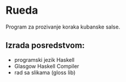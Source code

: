 # Rueda
  Program za prozivanje koraka kubanske salse.
## Izrada posredstvom:
<ul>
  <li>programski jezik Haskell </li>
  <li>Glasgow Haskell Compiler</li>
  <li>rad sa slikama (gloss lib)</li>
</ul>
